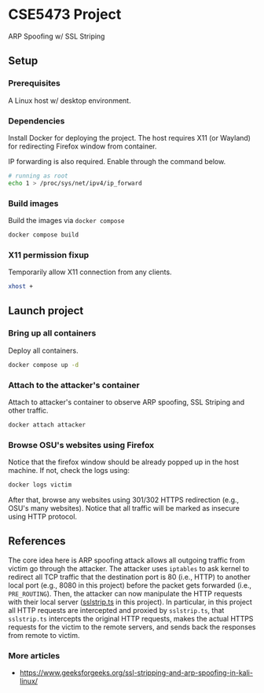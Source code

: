 # CSE5473 Project

ARP Spoofing w/ SSL Striping

## Setup

### Prerequisites

A Linux host w/ desktop environment.

### Dependencies

Install Docker for deploying the project.
The host requires X11 (or Wayland) for redirecting Firefox window from container.

IP forwarding is also required. Enable through the command below.

```bash
# running as root
echo 1 > /proc/sys/net/ipv4/ip_forward
```

### Build images

Build the images via `docker compose`

```bash
docker compose build
```

### X11 permission fixup

Temporarily allow X11 connection from any clients.

```bash
xhost +
```

## Launch project

### Bring up all containers

Deploy all containers.

```bash
docker compose up -d
```

### Attach to the attacker's container

Attach to attacker's container to observe ARP spoofing, SSL Striping and other traffic.

```bash
docker attach attacker
```

### Browse OSU's websites using Firefox

Notice that the firefox window should be already popped up in the host machine.
If not, check the logs using:

```bash
docker logs victim
```

After that, browse any websites using 301/302 HTTPS redirection (e.g., OSU's many websites).
Notice that all traffic will be marked as insecure using HTTP protocol.

## References

The core idea here is ARP spoofing attack allows all outgoing traffic from victim go through the attacker.
The attacker uses `iptables` to ask kernel to redirect all TCP traffic that the destination port is 80 (i.e., HTTP) to another local port (e.g., 8080 in this project) before the packet gets forwarded (i.e., `PRE_ROUTING`).
Then, the attacker can now manipulate the HTTP requests with their local server ([sslstrip.ts](attacker/sslstrip.ts) in this project).
In particular, in this project all HTTP requests are intercepted and proxied by `sslstrip.ts`, that `sslstrip.ts` intercepts the original HTTP requests, makes the actual HTTPS requests for the victim to the remote servers, and sends back the responses from remote to victim.

### More articles

* https://www.geeksforgeeks.org/ssl-stripping-and-arp-spoofing-in-kali-linux/



